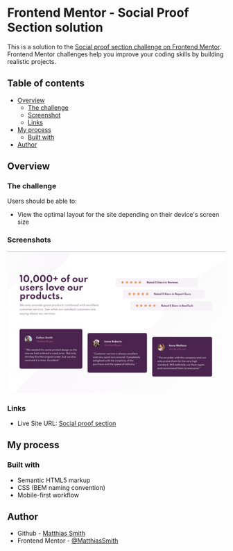 # Frontend Mentor - Social Proof Section solution

This is a solution to the [Social proof section challenge on Frontend Mentor](https://www.frontendmentor.io/challenges/social-proof-section-6e0qTv_bA). Frontend Mentor challenges help you improve your coding skills by building realistic projects.

## Table of contents

- [Overview](#overview)
  - [The challenge](#the-challenge)
  - [Screenshot](#screenshot)
  - [Links](#links)
- [My process](#my-process)
  - [Built with](#built-with)
- [Author](#author)

## Overview

### The challenge

Users should be able to:

- View the optimal layout for the site depending on their device's screen size

### Screenshots

![](screenshots/social-proof-section-screenshot.jpg)

### Links

- Live Site URL: [Social proof section](https://social-proof-section-matthiassmith.vercel.app/)

## My process

### Built with

- Semantic HTML5 markup
- CSS (BEM naming convention)
- Mobile-first workflow
## Author

- Github - [Matthias Smith](https://github.com/MatthiasSmith)
- Frontend Mentor - [@MatthiasSmith](https://www.frontendmentor.io/profile/MatthiasSmith)